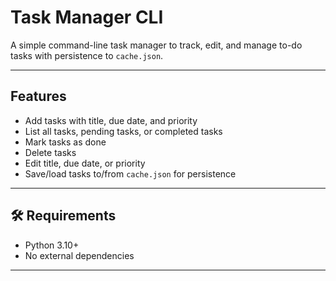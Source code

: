 # Task Manager CLI

A simple command-line task manager to track, edit, and manage to-do tasks with persistence to `cache.json`.

---

##  Features

- Add tasks with title, due date, and priority
- List all tasks, pending tasks, or completed tasks
- Mark tasks as done
- Delete tasks
- Edit title, due date, or priority
- Save/load tasks to/from `cache.json` for persistence

---

## 🛠 Requirements

- Python 3.10+
- No external dependencies

---
